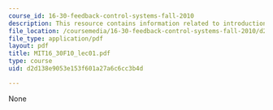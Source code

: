 ```yaml
---
course_id: 16-30-feedback-control-systems-fall-2010
description: This resource contains information related to introduction.
file_location: /coursemedia/16-30-feedback-control-systems-fall-2010/d2d138e9053e153f601a27a6c6cc3b4d_MIT16_30F10_lec01.pdf
file_type: application/pdf
layout: pdf
title: MIT16_30F10_lec01.pdf
type: course
uid: d2d138e9053e153f601a27a6c6cc3b4d

---
```

None